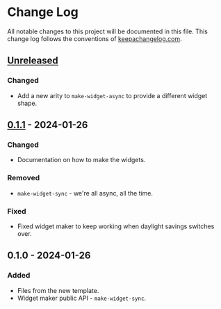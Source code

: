 # Change Log
All notable changes to this project will be documented in this file. This change log follows the conventions of [keepachangelog.com](http://keepachangelog.com/).

## [Unreleased]
### Changed
- Add a new arity to `make-widget-async` to provide a different widget shape.

## [0.1.1] - 2024-01-26
### Changed
- Documentation on how to make the widgets.

### Removed
- `make-widget-sync` - we're all async, all the time.

### Fixed
- Fixed widget maker to keep working when daylight savings switches over.

## 0.1.0 - 2024-01-26
### Added
- Files from the new template.
- Widget maker public API - `make-widget-sync`.

[Unreleased]: https://sourcehost.site/your-name/music-rec/compare/0.1.1...HEAD
[0.1.1]: https://sourcehost.site/your-name/music-rec/compare/0.1.0...0.1.1
